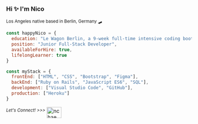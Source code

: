 <h3>Hi ✨ I'm Nico </h3>
<sup>Los Angeles native based in Berlin, Germany 🛹 </sup>

```javascript
const happyNico = {
  education: "Le Wagon Berlin, a 9-week full-time intensive coding bootcamp",
  position: "Junior Full-Stack Developer",
  availableForHire: true,
  lifelongLearner: true
}

const myStack = {
  frontEnd: ["HTML", "CSS", "Bootstrap", "Figma"],
  backEnd: ["Ruby on Rails", "JavaScript ES6", "SQL"],
  development: ["Visual Studio Code", "GitHub"],
  production: ["Heroku"]
}
```
<sup><em>Let's Connect! >>></em></sup>
<a href="https://linkedin.com/in/nchae" target="blank"><img align="center" src="https://raw.githubusercontent.com/rahuldkjain/github-profile-readme-generator/master/src/images/icons/Social/linked-in-alt.svg" alt="nchae" height="30" width="40" /></a>
